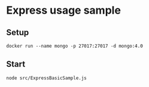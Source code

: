 # Express usage sample
## Setup
`docker run --name mongo -p 27017:27017 -d mongo:4.0`

## Start
`node src/ExpressBasicSample.js`
